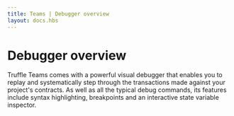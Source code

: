 ```yaml
---
title: Teams | Debugger overview
layout: docs.hbs
---
```

# Debugger overview

Truffle Teams comes with a powerful visual debugger that enables you to replay and systematically step through the transactions made against your project's contracts. As well as all the typical debug commands, its features include syntax highlighting, breakpoints and an interactive state variable inspector.